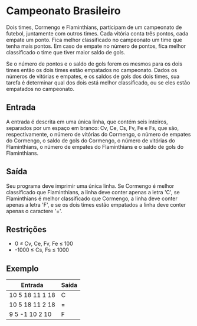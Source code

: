 # Campeonato Brasileiro

Dois times, Cormengo e Flaminthians, participam de um campeonato de futebol, juntamente com outros times. Cada vitória conta três pontos, cada empate um ponto. Fica melhor classificado no campeonato um time que tenha mais pontos. Em caso de empate no número de pontos, fica melhor classificado o time que tiver maior saldo de gols.

Se o número de pontos e o saldo de gols forem os mesmos para os dois times então os dois times estão empatados no campeonato. Dados os números de vitórias e empates, e os saldos de gols dos dois times, sua tarefa é determinar qual dos dois está melhor classificado, ou se eles estão empatados no campeonato.

## Entrada

A entrada é descrita em uma única linha, que contém seis inteiros, separados por um espaço em branco: Cv, Ce, Cs, Fv, Fe e Fs, que são, respectivamente, o número de vitórias do Cormengo, o número de empates do Cormengo, o saldo de gols do Cormengo, o número de vitórias do Flaminthians, o número de empates do Flaminthians e o saldo de gols do Flaminthians.

## Saída

Seu programa deve imprimir uma única linha. Se Cormengo é melhor classificado que Flaminthians, a linha deve conter apenas a letra 'C', se Flaminthians é melhor classificado que Cormengo, a linha deve conter apenas a letra 'F', e se os dois times estão empatados a linha deve conter apenas o caractere '='.

## Restrições

- 0 ≤ Cv, Ce, Fv, Fe ≤ 100
- -1000 ≤ Cs, Fs ≤ 1000

## Exemplo

| Entrada         | Saída |
| --------------- | ----- |
| 10 5 18 11 1 18 | C     |
| 10 5 18 11 2 18 | =     |
| 9 5 -1 10 2 10  | F     |